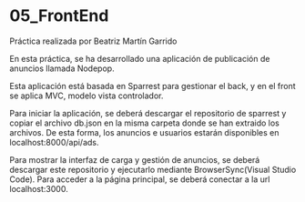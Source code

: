 # 05_FrontEnd

Práctica realizada por Beatriz Martín Garrido

En esta práctica, se ha desarrollado una aplicación de publicación de anuncios llamada Nodepop. 

Esta aplicación está basada en Sparrest para gestionar el back, y en el front se aplica MVC, modelo vista controlador.

Para iniciar la aplicación, se deberá descargar el repositorio de sparrest y copiar el archivo db.json en la misma carpeta donde se han extraido los archivos. De esta forma, los anuncios e usuarios estarán disponibles en localhost:8000/api/ads.

Para mostrar la interfaz de carga y gestión de anuncios, se deberá descargar este repositorio y ejecutarlo mediante BrowserSync(Visual Studio Code). Para acceder a la página principal, se deberá conectar a la url localhost:3000.
